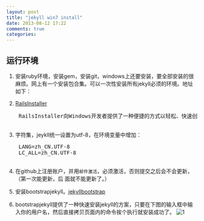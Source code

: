```yaml
---
layout: post
title: "jekyll win7 install"
date: 2013-08-12 17:22
comments: true
categories: 
---
```

## 运行环境 ##
1. 安装ruby环境，安装gem，安装git，windows上还要安装，要全部安装的很麻烦。网上有一个安装包合集。可以一次性安装所有jekyll必须的环境。地址如下：
2. [RailsInstaller](http://railsinstaller.org/en "railsinstaller")
	<pre>
	RailsInstaller向Windows开发者提供了一种便捷的方式以轻松、快速创建Ruby on Rails 3应用
	</pre>

2. 字符集，jeykll统一设置为utf-8，在环境变量中增加：

	<pre>
	LANG=zh_CN.UTF-8 
	LC_ALL=zh_CN.UTF-8
	</pre>


3. 在github上注册账户，并用`邮件激活`，必须激活，否则提交之后会不会更新，（第一次能更新，后	面就不能更新了。）
4. 安装bootstrapjekyll。[jekyllbootstrap](http://jekyllbootstrap.com/ 	"jekyllbootstrap")
5.	bootstrapjekyll提供了一种快速安装jekyll的方案，只要在下图的输入框中输入你的用户名，然后直接拷贝页面内的命令挨个执行就安装成功了。
![1](https://f.cloud.github.com/assets/2377148/953407/6d1e73be-03f5-11e3-90f7-c6bd8e5e7c3c.jpg)




	